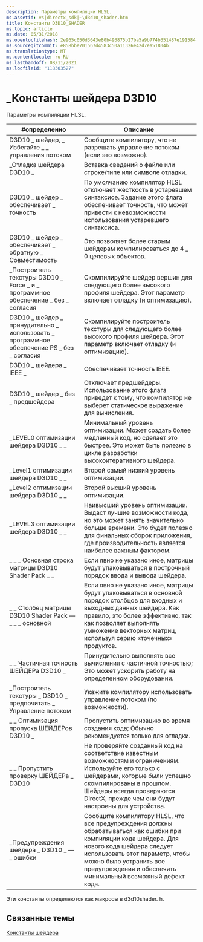 ```yaml
---
description: Параметры компиляции HLSL.
ms.assetid: vs|directx_sdk|~\d3d10_shader.htm
title: Константы D3D10_SHADER
ms.topic: article
ms.date: 05/31/2018
ms.openlocfilehash: 2e965c050d3643e80b493875b27ba5a9b774b351487e191584f40297819758f2
ms.sourcegitcommit: e858bbe701567d4583c50a11326e42d7ea51804b
ms.translationtype: MT
ms.contentlocale: ru-RU
ms.lasthandoff: 08/11/2021
ms.locfileid: "118303527"
---
```

# <a name="d3d10_shader-constants"></a>\_Константы шейдера D3D10

Параметры компиляции HLSL.



| \#определенно                                        | Описание                                                                                                                                                                                                                                    |
|-------------------------------------------------|------------------------------------------------------------------------------------------------------------------------------------------------------------------------------------------------------------------------------------------------|
| D3D10 \_ шейдер, \_ Избегайте \_ \_ управления потоком             | Сообщите компилятору, что не разрешать управление потоком (если это возможно).                                                                                                                                                                                       |
| \_Отладка шейдера D3D10 \_                            | Вставка сведений о файле или строке/типе или символе отладки.                                                                                                                                                                                                |
| D3D10 \_ шейдер \_ обеспечивает \_ точность               | По умолчанию компилятор HLSL отключает жесткость в устаревшем синтаксисе. Задание этого флага обеспечивает точность, что может привести к невозможности использования устаревшего синтаксиса.                                                                                         |
| D3D10 \_ шейдер \_ обеспечивает \_ обратную \_ Совместимость | Это позволяет более старым шейдерам компилироваться до 4 \_ 0 целевых объектов.                                                                                                                                                                                         |
| \_Построитель текстуры D3D10 \_ Force \_ и \_ программное обеспечение \_ без \_ согласия     | Скомпилируйте шейдер вершин для следующего более высокого профиля шейдера. Этот параметр включает отладку (и оптимизацию).                                                                                                                           |
| D3D10 \_ шейдер \_ принудительно \_ использовать \_ программное обеспечение PS \_ без \_ согласия     | Скомпилируйте построитель текстуры для следующего более высокого профиля шейдера. Этот параметр включает отладку (и оптимизацию).                                                                                                                            |
| D3D10 \_ шейдера \_ IEEE \_                 | Обеспечивает точность IEEE.                                                                                                                                                                                                                       |
| D3D10 \_ шейдер \_ без \_ предшейдера                    | Отключает предшейдеры. Использование этого флага приведет к тому, что компилятор не выберет статическое выражение для вычисления.                                                                                                                                 |
| \_LEVEL0 оптимизации шейдера D3D10 \_ \_             | Минимальный уровень оптимизации. Может создать более медленный код, но сделает это быстрее. Это может быть полезно в цикле разработки высокоитеративного шейдера.                                                                                             |
| \_Level1 оптимизации шейдера D3D10 \_ \_             | Второй самый низкий уровень оптимизации.                                                                                                                                                                                                              |
| \_Level2 оптимизации шейдера D3D10 \_ \_             | Второй высший уровень оптимизации.                                                                                                                                                                                                             |
| \_LEVEL3 оптимизации шейдера D3D10 \_ \_             | Наивысший уровень оптимизации. Выдаст лучшие возможности кода, но это может занять значительно больше времени. Это будет полезно для финальных сборок приложения, где производительность является наиболее важным фактором.                                 |
| \_ \_ \_ Основная строка матрицы D3D10 Shader Pack \_ \_         | Если явно не указано иное, матрицы будут упаковываться в построчный порядок ввода и вывода шейдера.                                                                                                                                   |
| \_ \_ Столбец матрицы D3D10 Shader Pack — \_ \_ \_ основной      | Если явно не указано иное, матрицы будут упаковываться в основной порядок столбцов для входных и выходных данных шейдера. Как правило, это более эффективно, так как позволяет выполнять умножение векторных матриц, используя серию «точечных» продуктов. |
| \_ \_ Частичная точность ШЕЙДЕРа D3D10 \_               | Принудительно выполнять все вычисления с частичной точностью; Это может ускорить работу на определенном оборудовании.                                                                                                                                                |
| \_Построитель текстуры \_ D3D10 \_ предпочитать \_ Управление потоком            | Укажите компилятору использовать управление потоком (по возможности).                                                                                                                                                                                             |
| \_ \_ Оптимизация пропуска ШЕЙДЕРов D3D10 \_               | Пропустить оптимизацию во время создания кода; Обычно рекомендуется только для отладки.                                                                                                                                                                |
| \_ \_ Пропустить проверку ШЕЙДЕРа \_ D3D10                 | Не проверяйте созданный код на соответствие известным возможностям и ограничениям. Используйте его только с шейдерами, которые были успешно скомпилированы в прошлом. Шейдеры всегда проверяются DirectX, прежде чем они будут настроены для устройства.         |
| \_Предупреждения шейдера \_ D3D10 \_ — \_ ошибки            | Сообщите компилятору HLSL, что все предупреждения должны обрабатываться как ошибки при компиляции кода шейдера. Для нового кода шейдера следует использовать этот параметр, чтобы можно было устранить все предупреждения и обеспечить минимальный возможный дефект кода.             |



 

Эти константы определяются как макросы в d3d10shader. h.

## <a name="related-topics"></a>Связанные темы

<dl> <dt>

[Константы шейдера](d3d10-graphics-reference-d3d10-shader-constants.md)
</dt> </dl>

 

 




